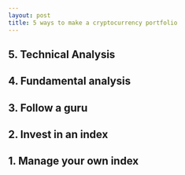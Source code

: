 ```yaml
---
layout: post
title: 5 ways to make a cryptocurrency portfolio
---
```


## 5. Technical Analysis

## 4. Fundamental analysis

## 3. Follow a guru

## 2. Invest in an index

## 1. Manage your own index

